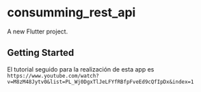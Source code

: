 # consumming_rest_api

A new Flutter project.

## Getting Started

El tutorial seguido para la realización de esta app es `https://www.youtube.com/watch?v=M8zM48Jytv0&list=PL_Wj0DgxTlJeLFYfRBfpFveEd9cQfIpDx&index=1`
